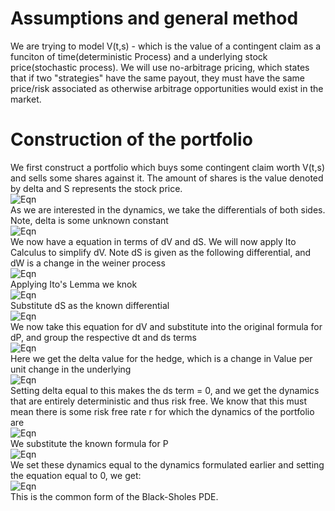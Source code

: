 # Assumptions and general method
We are trying to model V(t,s) - which is the value of a contingent claim as a funciton of time(deterministic Process) and a underlying stock price(stochastic process). We will use no-arbitrage pricing, which states that if two "strategies" have the same payout, they must have the same price/risk associated as otherwise arbitrage opportunities would exist in the market. 
# Construction of the portfolio
We first construct a portfolio which buys some contingent claim worth V(t,s) and sells some shares against it. The amount of shares is the value denoted by delta and S represents the stock price.   
![Eqn](https://github.com/Manas-Nair1/projects/assets/138029880/b5fe9ef9-5dc1-4a88-b6f3-ca8f80d674d0)  
As we are interested in the dynamics, we take the differentials of both sides. Note, delta is some unknown constant  
![Eqn](https://github.com/Manas-Nair1/projects/assets/138029880/af48d53e-9548-4203-81d0-d85e2d71630b)  
We now have a equation in terms of dV and dS. We will now apply Ito Calculus to simplify dV. Note dS is given as the following differential, and dW is a change in the weiner process  
![Eqn](https://github.com/Manas-Nair1/projects/assets/138029880/c73f60c7-0555-4008-8429-88d1ce894b5d)  
Applying Ito's Lemma we knok  
![Eqn](https://github.com/Manas-Nair1/projects/assets/138029880/d11a8868-d2da-4d97-aa61-b35b3bdd0401)  
Substitute dS as the known differential  
![Eqn](https://github.com/Manas-Nair1/projects/assets/138029880/909a4692-f88d-4cbb-91a7-9d97d24b69c5)  
We now take this equation for dV and substitute into the original formula for dP, and group the respective dt and ds terms  
![Eqn](https://github.com/Manas-Nair1/projects/assets/138029880/3d64d8f7-2198-46f1-9bef-420afec99ec7)  
Here we get the delta value for the hedge, which is a change in Value per unit change in the underlying  
![Eqn](https://github.com/Manas-Nair1/projects/assets/138029880/1d98f3c8-342b-4cb3-b854-f696c40cf9ae)  
Setting delta equal to this makes the ds term = 0, and we get the dynamics that are entirely deterministic and thus risk free. We know that this must mean there is some risk free rate r for which the dynamics of the portfolio are  
![Eqn](https://github.com/Manas-Nair1/projects/assets/138029880/8f1ea0a4-752d-431c-8d84-974732215e42)  
We substitute the known formula for P  
![Eqn](https://github.com/Manas-Nair1/projects/assets/138029880/f59b25d2-b1cc-441e-9f95-ac3a5aa0a70f)  
We set these dynamics equal to the dynamics formulated earlier and setting the equation equal to 0, we get:  
![Eqn](https://github.com/Manas-Nair1/projects/assets/138029880/0f47fb8f-bc6a-4fb2-bd12-d0473353ed84)  
This is the common form of the Black-Sholes PDE. 











